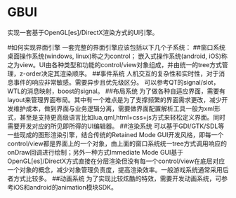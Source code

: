 # GBUI
实现一套基于OpenGL[es]/DirectX渲染方式的UI引擎。


#如何实现界面引擎
一套完整的界面引擎应该包括以下几个子系统：
##窗口系统
  桌面操作系统(windows, linux)称之为control；
  嵌入式操作系统(android, iOS)称之为view。UI由各种类型和功能的control/view对象组成，并由统一的tree方式管理，z-order决定其渲染顺序。
##事件系统
  人机交互的复杂性和实时性，对于消息事件的响应非常敏感。需要异步且优先级区分。
  可以参考QT的signal/slot，WTL的消息映射，boost的signal。
##布局系统
  为了做各种自适应界面，需要有layout来管理界面布局。其中有一个难点是为了支撑频繁的界面需求更改，减少开发维护成本，做到界面与业务逻辑分离，需要做界面配置解析工具一般为xml形式，甚至是支持更高级语言比如lua,qml,html+css+js方式来轻松定义界面。同时需要开发对应的所见即所得的UI编辑器。
##渲染系统
  可以基于GDI/GTK/SDL等一些现成的图形渲染引擎，结合传统的Retained Mode GUI开发风格，即每一个control/view都是界面上的一个对象，由上面的窗口系统统一tree方式调用响应的onDraw回调进行绘制；另外一种方式Immediate Mode GUI基于OpenGL[es]/DirectX方式直接在分层渲染但没有每一个control/view在底层对应一个对象的概念，减少对象管理负责度，提高渲染效率。一般游戏系统通常采用后者方式比较多。
##动画系统
  为了实现比较炫酷的特效，需要开发动画系统，可参考iOS和android的animation模块SDK。

